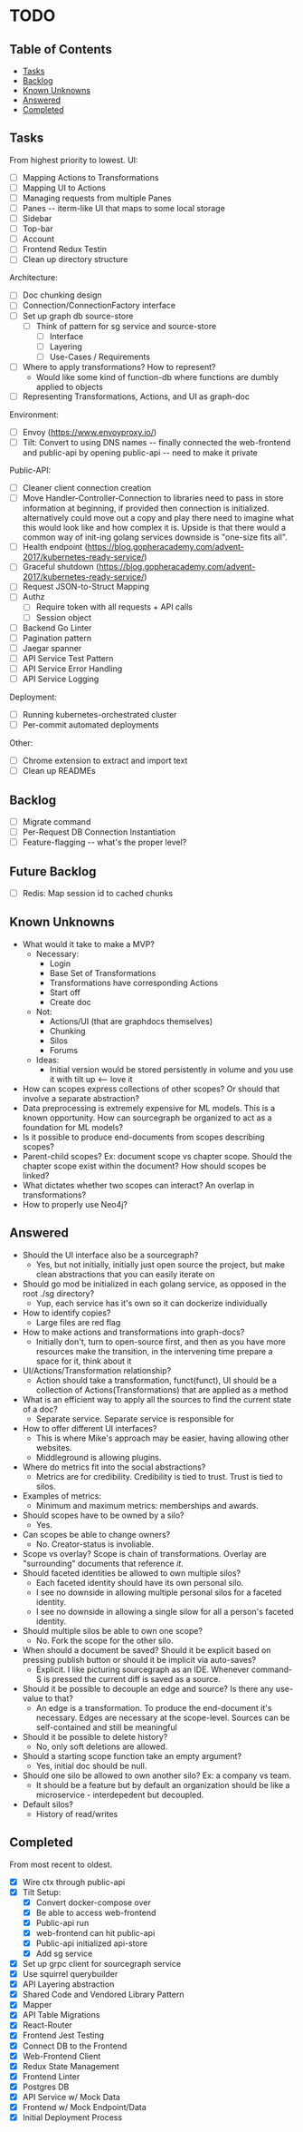 # TODO 

## Table of Contents 
- [Tasks](#todo)
- [Backlog](#backlog)
- [Known Unknowns](#known-unknowns)    
- [Answered](#answered)   
- [Completed](#completed)

## Tasks 
From highest priority to lowest.
UI: 
- [ ] Mapping Actions to Transformations 
- [ ] Mapping UI to Actions 
- [ ] Managing requests from multiple Panes
- [ ] Panes -- iterm-like UI that maps to some local storage 
- [ ] Sidebar 
- [ ] Top-bar 
- [ ] Account 
- [ ] Frontend Redux Testin
- [ ] Clean up directory structure

Architecture: 
- [ ] Doc chunking design 
- [ ] Connection/ConnectionFactory interface 
- [ ] Set up graph db source-store 
    - [ ] Think of pattern for sg service and source-store
        - [ ] Interface 
        - [ ] Layering 
        - [ ] Use-Cases / Requirements 
- [ ] Where to apply transformations? How to represent? 
    - Would like some kind of function-db where functions are dumbly applied to objects
- [ ] Representing Transformations, Actions, and UI as graph-doc 

Environment:
- [ ] Envoy (https://www.envoyproxy.io/)
- [ ] Tilt: Convert to using DNS names -- finally connected the web-frontend 
        and public-api by opening public-api -- need to make it private 

Public-API: 
- [ ] Cleaner client connection creation 
- [ ] Move Handler-Controller-Connection to libraries 
    need to pass in store information at beginning, if provided then connection is initialized. 
    alternatively could move out a copy and play there 
    need to imagine what this would look like and how complex it is. Upside is that there would a common way of init-ing golang services 
    downside is "one-size fits all". 
- [ ] Health endpoint (https://blog.gopheracademy.com/advent-2017/kubernetes-ready-service/)
- [ ] Graceful shutdown (https://blog.gopheracademy.com/advent-2017/kubernetes-ready-service/)
- [ ] Request JSON-to-Struct Mapping
- [ ] Authz 
    - [ ] Require token with all requests + API calls 
    - [ ] Session object 
- [ ] Backend Go Linter
- [ ] Pagination pattern
- [ ] Jaegar spanner
- [ ] API Service Test Pattern
- [ ] API Service Error Handling 
- [ ] API Service Logging

Deployment: 
- [ ] Running kubernetes-orchestrated cluster
- [ ] Per-commit automated deployments 

Other: 
- [ ] Chrome extension to extract and import text 
- [ ] Clean up READMEs 

## Backlog
- [ ] Migrate command
- [ ] Per-Request DB Connection Instantiation
- [ ] Feature-flagging -- what's the proper level? 

## Future Backlog 
- [ ] Redis: Map session id to cached chunks 

## Known Unknowns
- What would it take to make a MVP? 
    - Necessary:
        - Login 
        - Base Set of Transformations
        - Transformations have corresponding Actions 
        - Start off 
        - Create doc 
    - Not:
        - Actions/UI (that are graphdocs themselves)
        - Chunking 
        - Silos
        - Forums  
    - Ideas: 
        - Initial version would be stored persistently in volume and you use it with tilt up <-- love it 
- How can scopes express collections of other scopes? Or should that involve a separate abstraction? 
- Data preprocessing is extremely expensive for ML models. This is a known opportunity. How can sourcegraph be organized to act as a foundation for ML models? 
- Is it possible to produce end-documents from scopes describing scopes? 
- Parent-child scopes? Ex: document scope vs chapter scope. Should the chapter scope exist within the document? How should scopes be linked? 
- What dictates whether two scopes can interact? An overlap in transformations?
- How to properly use Neo4j? 

## Answered
- Should the UI interface also be a sourcegraph? 
    - Yes, but not initially, initially just open source the project, but make clean abstractions that you can easily iterate on 
- Should go mod be initialized in each golang service, as opposed in the root ./sg directory?
    - Yup, each service has it's own so it can dockerize individually 
- How to identify copies? 
    - Large files are red flag
- How to make actions and transformations into graph-docs? 
    - Initially don't, turn to open-source first, and then as you have more resources make the transition, in the intervening time prepare a space for it, think about it
- UI/Actions/Transformation relationship? 
    - Action should take a transformation, funct(funct), UI should be a collection of Actions(Transformations) that are applied as a method 
- What is an efficient way to apply all the sources to find the current state of a doc?
    - Separate service. Separate service is responsible for 
- How to offer different UI interfaces? 
    - This is where Mike's approach may be easier, having allowing other websites. 
    - Middleground is allowing plugins. 
- Where do metrics fit into the social abstractions? 
    - Metrics are for credibility. Credibility is tied to trust. Trust is tied to silos.
- Examples of metrics: 
    - Minimum and maximum metrics: memberships and awards.
- Should scopes have to be owned by a silo? 
    - Yes. 
- Can scopes be able to change owners? 
    - No. Creator-status is involiable. 
- Scope vs overlay? 
    Scope is chain of transformations. Overlay are "surrounding" documents that reference _it_.     
- Should faceted identities be allowed to own multiple silos?
    - Each faceted identity should have its own personal silo. 
    - I see no downside in allowing multiple personal silos for a faceted identity. 
    - I see no downside in allowing a single silow for all a person's faceted identity. 
- Should multiple silos be able to own one scope? 
    - No. Fork the scope for the other silo. 
- When should a document be saved? Should it be explicit based on pressing publish button or should it be implicit via auto-saves? 
    - Explicit. I like picturing sourcegraph as an IDE. Whenever command-S is pressed the current diff is saved as a source.
- Should it be possible to decouple an edge and source? Is there any use-value to that? 
    - An edge is a transformation. To produce the end-document it's necessary. Edges are necessary at the scope-level. Sources can be self-contained and still be meaningful
- Should it be possible to delete history?
    - No, only soft deletions are allowed.  
- Should a starting scope function take an empty argument? 
    - Yes, initial doc should be null.  
- Should one silo be allowed to own another silo? Ex: a company vs team. 
    - It should be a feature but by default an organization should be like a microservice - interdepedent but decoupled. 
- Default silos? 
    - History of read/writes

## Completed
From most recent to oldest.
- [x] Wire ctx through public-api
- [x] Tilt Setup: 
    - [x] Convert docker-compose over
    - [x] Be able to access web-frontend 
    - [x] Public-api run 
    - [x] web-frontend can hit public-api 
    - [x] Public-api initialized api-store
    - [x] Add sg service
- [x] Set up grpc client for sourcegraph service
- [x] Use squirrel querybuilder 
- [x] API Layering abstraction
- [x] Shared Code and Vendored Library Pattern
- [x] Mapper
- [x] API Table Migrations
- [x] React-Router
- [x] Frontend Jest Testing
- [x] Connect DB to the Frontend
- [x] Web-Frontend Client
- [x] Redux State Management
- [x] Frontend Linter
- [x] Postgres DB
- [x] API Service w/ Mock Data
- [x] Frontend w/ Mock Endpoint/Data
- [x] Initial Deployment Process
